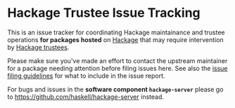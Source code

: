 # Hackage Trustee Issue Tracking

This is an issue tracker for coordinating Hackage maintainance and trustee operations **for packages hosted** on [Hackage](https://hackage.haskell.org) that may require intervention by [Hackage trustees](https://hackage.haskell.org/packages/trustees/).

Please make sure you've made an effort to contact the upstream maintainer for a package needing attention before filing issues here. See also the [issue filing guidelines](CONTRIBUTING.TXT) for what to include in the issue report.

For bugs and issues in the **software component `hackage-server`** please go to https://github.com/haskell/hackage-server instead.
